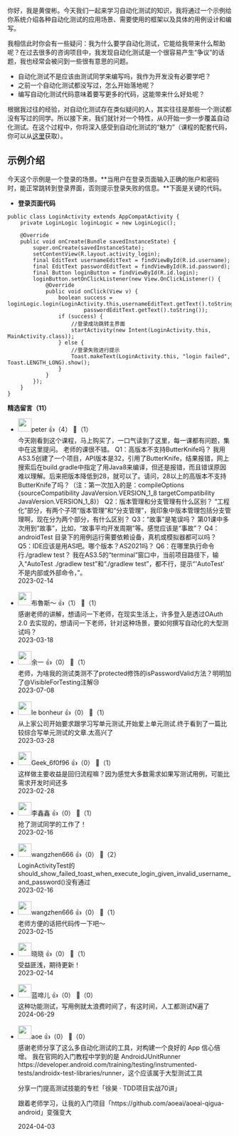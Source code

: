 你好，我是黄俊彬。今天我们一起来学习自动化测试的知识，我将通过一个示例给你系统介绍各种自动化测试的应用场景、需要使用的框架以及具体的用例设计和编写。

我相信此时你会有一些疑问：我为什么要学自动化测试，它能给我带来什么帮助呢？在过去很多的咨询项目中，我发现自动化测试是一个很容易产生“争议”的话题，我也经常会被问到一些很有意思的问题。

- 自动化测试不是应该由测试同学来编写吗，我作为开发没有必要学吧？
- 之前一个自动化测试都没写过，怎么开始落地呢？
- 编写自动化测试代码意味着要写更多的代码，这能带来什么好处呢？

根据我过往的经验，对自动化测试存在类似疑问的人，其实往往是那些一个测试都没有写过的同学。所以接下来，我们就针对一个特性，从0开始一步一步覆盖自动化测试。在这个过程中，你将深入感受到自动化测试的“魅力”（课程的配套代码，你可以从[这里](https://github.com/junbin1011/AutoTest)获取）。

## 示例介绍

今天这个示例是一个登录的场景。**当用户在登录页面输入正确的账户和密码时，能正常跳转到登录界面，否则提示登录失败的信息。**下面是关键的代码。

- **登录页面代码**

```plain
public class LoginActivity extends AppCompatActivity {
    private LoginLogic loginLogic = new LoginLogic();

    @Override
    public void onCreate(Bundle savedInstanceState) {
        super.onCreate(savedInstanceState);
        setContentView(R.layout.activity_login);
        final EditText usernameEditText = findViewById(R.id.username);
        final EditText passwordEditText = findViewById(R.id.password);
        final Button loginButton = findViewById(R.id.login);
        loginButton.setOnClickListener(new View.OnClickListener() {
            @Override
            public void onClick(View v) {
                boolean success = loginLogic.login(LoginActivity.this,usernameEditText.getText().toString(),
                        passwordEditText.getText().toString());
                if (success) {
                    //登录成功跳转主界面
                    startActivity(new Intent(LoginActivity.this, MainActivity.class));
                } else {
                    //登录失败进行提示
                    Toast.makeText(LoginActivity.this, "login failed", Toast.LENGTH_LONG).show();
                }
            }
        });
    }
}
```
<div><strong>精选留言（11）</strong></div><ul>
<li><img src="https://static001.geekbang.org/account/avatar/00/10/25/87/f3a69d1b.jpg" width="30px"><span>peter</span> 👍（4） 💬（1）<div>今天刚看到这个课程，马上购买了，一口气读到了这里，每一课都有问题，集中在这里提问。
老师的课很不错。
Q1：高版本不支持ButterKnife吗？
我用AS3.5创建了一个项目，API版本是32，引用了ButterKnife，结果报错，网上搜索后在build.gradle中指定了用Java8来编译，但还是报错，而且错误原因难以理解。后来把版本降低到28，就可以了。请问，28以上的高版本不支持ButterKnife了吗？（注：第一次加入的是：compileOptions {sourceCompatibility JavaVersion.VERSION_1_8  targetCompatibility JavaVersion.VERSION_1_8}）
Q2：版本管理和分支管理有什么区别？
“工程化”部分，有两个子项“版本管理”和“分支管理”，我印象中版本管理包括分支管理啊，现在分为两个部分，有什么区别？
Q3：“故事”是笔误吗？
第01课中多次用到“故事”，比如，“故事平均开发周期”等。感觉应该是“事故”？
Q4：androidTest 目录下的用例运行需要依赖设备，真机或模拟器都可以吗？
Q5：IDE应该是用AS吧。哪个版本？AS2021吗？
Q6：在哪里执行命令行.&#47;gradlew test？
我在AS3.5的“terminal”窗口中，当前项目路径下，输入“AutoTest .&#47;gradlew test”和“.&#47;gradlew test”，都不行，提示“&#39;AutoTest&#39; 不是内部或外部命令，”。</div>2023-02-14</li><br/><li><img src="https://static001.geekbang.org/account/avatar/00/14/63/f5/87e97f3e.jpg" width="30px"><span>布魯斯～</span> 👍（1） 💬（1）<div>感谢老师的讲解，想请问一下老师，在现实生活上，许多登入是透过OAuth 2.0 去实现的，想请问一下老师，针对这种场景，要如何撰写自动化的大型测试吗？</div>2023-03-18</li><br/><li><img src="https://static001.geekbang.org/account/avatar/00/23/6f/cc/1e15c68f.jpg" width="30px"><span>余一</span> 👍（0） 💬（1）<div>老师，为啥我的测试类测不了protected修饰的isPasswordValid方法？明明加了@VisibleForTesting注解😢</div>2023-07-08</li><br/><li><img src="https://static001.geekbang.org/account/avatar/00/11/2e/22/cb5bce0b.jpg" width="30px"><span>le bonheur</span> 👍（0） 💬（1）<div>从上家公司开始要求跟学习写单元测试,开始爱上单元测试.终于看到了一篇比较综合写单元测试的文章.太高兴了</div>2023-03-28</li><br/><li><img src="https://thirdwx.qlogo.cn/mmopen/vi_32/Q0j4TwGTfTK2LQJJqvGX6OA2jTrYny2l5b9lWcANiaglMsv8FiawS9y0vZ7Mrzt9iaozGVU0KKowscziaUI1XRm6RQ/132" width="30px"><span>Geek_6f0f96</span> 👍（0） 💬（1）<div>这样做主要收益是回归流程嘛？因为感觉大多数需求如果写测试用例，可能比需求开发时间还多</div>2023-02-28</li><br/><li><img src="https://static001.geekbang.org/account/avatar/00/11/d6/7d/4b09b0bf.jpg" width="30px"><span>李鑫鑫</span> 👍（0） 💬（1）<div>抢了测试同学的工作了！</div>2023-02-16</li><br/><li><img src="https://static001.geekbang.org/account/avatar/00/15/af/42/8189f9d1.jpg" width="30px"><span>wangzhen666</span> 👍（0） 💬（2）<div>LoginActivityTest的should_show_failed_toast_when_execute_login_given_invalid_username_and_password()没有通过</div>2023-02-16</li><br/><li><img src="https://static001.geekbang.org/account/avatar/00/15/af/42/8189f9d1.jpg" width="30px"><span>wangzhen666</span> 👍（0） 💬（1）<div>老师方便的话把代码传一下吧～</div>2023-02-15</li><br/><li><img src="https://static001.geekbang.org/account/avatar/00/2b/d5/b9/dc5a6e6a.jpg" width="30px"><span>晓晓</span> 👍（0） 💬（1）<div>受益匪浅，期待更新！</div>2023-02-14</li><br/><li><img src="https://static001.geekbang.org/account/avatar/00/11/08/46/8b244fc3.jpg" width="30px"><span>蓝啼儿</span> 👍（0） 💬（0）<div>这种功能测试，写用例就太浪费时间了，有这时间，人工都测试N遍了</div>2024-06-29</li><br/><li><img src="https://static001.geekbang.org/account/avatar/00/11/1d/de/62bfa83f.jpg" width="30px"><span>aoe</span> 👍（0） 💬（0）<div>感谢老师分享了这么多自动化测试的工具，对构建一个良好的 App 信心倍增。
我在官网的入门教程中学到的是 AndroidJUnitRunner https:&#47;&#47;developer.android.com&#47;training&#47;testing&#47;instrumented-tests&#47;androidx-test-libraries&#47;runner，这个应该属于大型测试工具

分享一门提高测试技能的专栏「徐昊 · TDD项目实战70讲」

跟着老师学习，让我的入门项目「https:&#47;&#47;github.com&#47;aoeai&#47;aoeai-qigua-android」变强变大</div>2024-04-03</li><br/>
</ul>